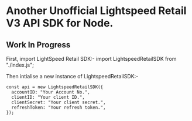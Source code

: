 # Another Unofficial Lightspeed Retail V3 API SDK for Node.

## Work In Progress

First, import LightSpeed Retail SDK:- import LightspeedRetailSDK from "./index.js";

Then intialise a new instance of LightspeedRetailSDK:-

```
const api = new LightspeedRetailSDK({
  accountID: "Your Account No.",
  clientID: "Your client ID.",
  clientSecret: "Your client secret.",
  refreshToken: "Your refresh token.",
});
```
